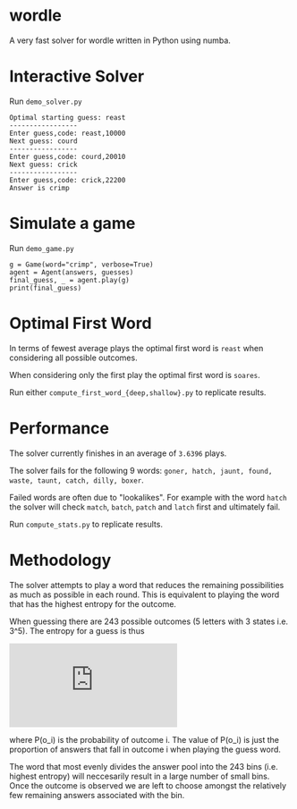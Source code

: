 # wordle

A very fast solver for wordle written in Python using numba.

# Interactive Solver

Run `demo_solver.py`

    Optimal starting guess: reast
    -----------------
    Enter guess,code: reast,10000
    Next guess: courd
    -----------------
    Enter guess,code: courd,20010
    Next guess: crick
    -----------------
    Enter guess,code: crick,22200
    Answer is crimp

# Simulate a game

Run `demo_game.py`

    g = Game(word="crimp", verbose=True)
    agent = Agent(answers, guesses)
    final_guess, _ = agent.play(g)
    print(final_guess)

# Optimal First Word

In terms of fewest average plays the optimal first word is `reast` when
considering all possible outcomes.

When considering only the first play the optimal first word is `soares`.

Run either `compute_first_word_{deep,shallow}.py` to replicate results.

# Performance

The solver currently finishes in an average of `3.6396` plays.

The solver fails for the following 9 words: `goner, hatch, jaunt, found, waste, taunt, catch, dilly, boxer`.

Failed words are often due to "lookalikes". For example with the word `hatch` the solver will check `match`, `batch`, `patch` and `latch` first and ultimately fail.

Run `compute_stats.py` to replicate results.

# Methodology

The solver attempts to play a word that reduces the remaining possibilities as much as possible in each round. This is equivalent to playing the word that has the highest entropy for the outcome.

When guessing there are 243 possible outcomes (5 letters with 3 states i.e. 3^5). The entropy for a guess is thus 

![equation](http://www.sciweavers.org/tex2img.php?eq=-%20%5Csum_%7Bi%3D1%7D%5E%7B243%7D%20P%28o_i%29%20%5Clog%7BP%28o_i%29%7D&bc=White&fc=Black&im=jpg&fs=12&ff=arev&edit=0)

where P(o_i) is the probability of outcome i. The value of P(o_i) is just the proportion
of answers that fall in outcome i when playing the guess word.

The word that most evenly divides the answer pool into the 243 bins (i.e. highest entropy) will neccesarily result in a large number of small bins. Once the outcome is observed we are left to choose amongst the relatively few remaining answers associated with the bin.

